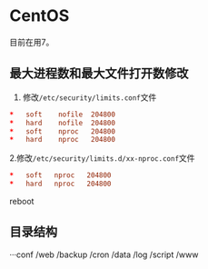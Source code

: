 # CentOS

目前在用7。

## 最大进程数和最大文件打开数修改

1. 修改`/etc/security/limits.conf`文件

```conf
*   soft    nofile  204800
*   hard    nofile  204800
*   soft    nproc   204800
*   hard    nproc   204800
```

2.修改`/etc/security/limits.d/xx-nproc.conf`文件

```conf
*   soft   nproc   204800
*   hard   nproc   204800
```

reboot

## 目录结构

···conf
/web
    /backup
    /cron
    /data
    /log
    /script
    /www
```


